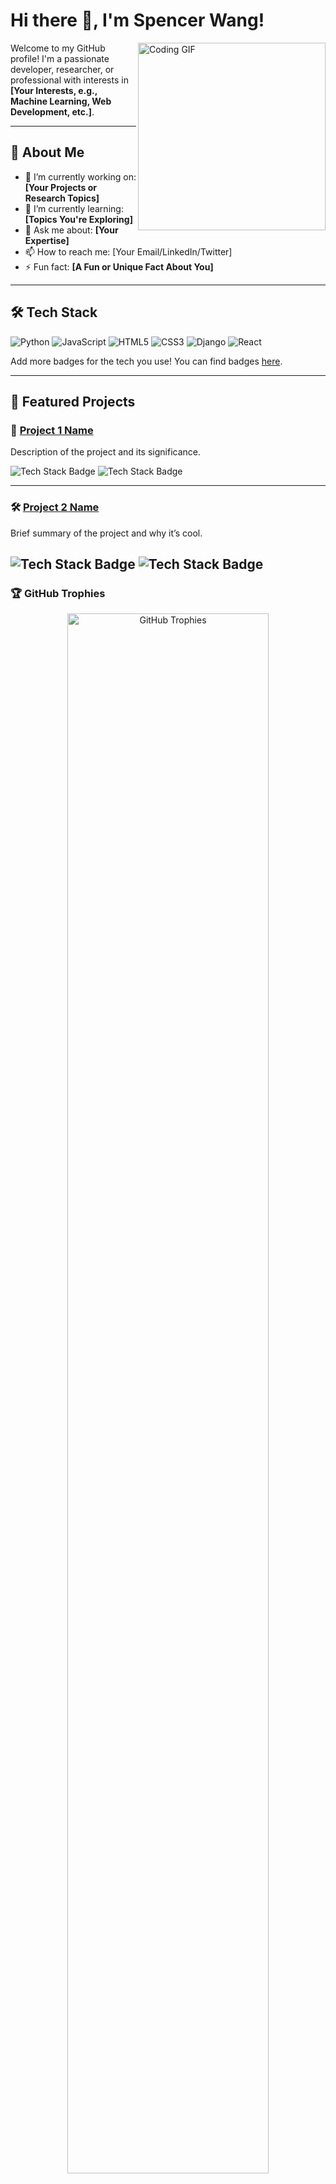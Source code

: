 # Hi there 👋, I'm Spencer Wang!

<img align="right" src="https://user-images.githubusercontent.com/40715044/217863434-7b2b1d17-4e09-4bc4-bf0c-97a1ed9684b4.gif" alt="Coding GIF" width="300"/>

Welcome to my GitHub profile! I'm a passionate developer, researcher, or professional with interests in **[Your Interests, e.g., Machine Learning, Web Development, etc.]**.

---

## 🚀 About Me

- 🔭 I’m currently working on: **[Your Projects or Research Topics]**
- 🌱 I’m currently learning: **[Topics You're Exploring]**
- 💬 Ask me about: **[Your Expertise]**
- 📫 How to reach me: [Your Email/LinkedIn/Twitter]
- ⚡ Fun fact: **[A Fun or Unique Fact About You]**

---

## 🛠️ Tech Stack

![Python](https://img.shields.io/badge/Python-3776AB?style=for-the-badge&logo=python&logoColor=white)
![JavaScript](https://img.shields.io/badge/JavaScript-F7DF1E?style=for-the-badge&logo=javascript&logoColor=black)
![HTML5](https://img.shields.io/badge/HTML5-E34F26?style=for-the-badge&logo=html5&logoColor=white)
![CSS3](https://img.shields.io/badge/CSS3-1572B6?style=for-the-badge&logo=css3&logoColor=white)
![Django](https://img.shields.io/badge/Django-092E20?style=for-the-badge&logo=django&logoColor=white)
![React](https://img.shields.io/badge/React-20232A?style=for-the-badge&logo=react&logoColor=61DAFB)

Add more badges for the tech you use! You can find badges [here](https://shields.io/).

---

## 🌟 Featured Projects

### 🚀 [Project 1 Name](https://github.com/yourusername/project1)
Description of the project and its significance.

![Tech Stack Badge](https://img.shields.io/badge/Tech-React-blue?style=for-the-badge)
![Tech Stack Badge](https://img.shields.io/badge/Status-Active-brightgreen?style=for-the-badge)

---

### 🛠️ [Project 2 Name](https://github.com/yourusername/project2)
Brief summary of the project and why it’s cool.

![Tech Stack Badge](https://img.shields.io/badge/Tech-Django-blue?style=for-the-badge)
![Tech Stack Badge](https://img.shields.io/badge/Status-In%20Development-orange?style=for-the-badge)
---

### 🏆 GitHub Trophies

<div align="center">
    <img src="https://github-profile-trophy.vercel.app/?username=yourusername&theme=radical&no-frame=true&row=1" alt="GitHub Trophies" style="width: 80%;">
</div>

---

### ✨ Profile Views

![Profile Views](https://komarev.com/ghpvc/?username=yourusername&color=blue&style=flat)

---

### 🤝 Let's Collaborate!

Feel free to reach out for collaboration or discussion about exciting projects! 😊

